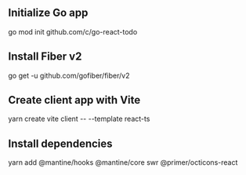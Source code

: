 ## Initialize Go app

go mod init github.com/c/go-react-todo

## Install Fiber v2

go get -u github.com/gofiber/fiber/v2

## Create client app with Vite

yarn create vite client -- --template react-ts

## Install dependencies

yarn add @mantine/hooks @mantine/core swr @primer/octicons-react
